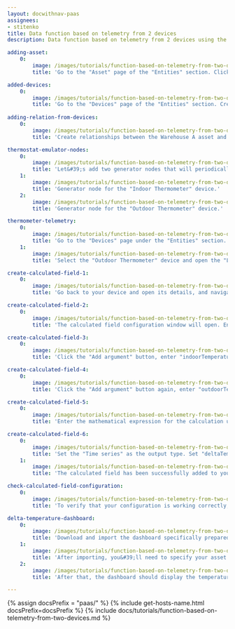 ```yaml
---
layout: docwithnav-paas
assignees:
- stitenko
title: Data function based on telemetry from 2 devices
description: Data function based on telemetry from 2 devices using the Calculated fields feature

adding-asset:
    0:
        image: /images/tutorials/function-based-on-telemetry-from-two-devices/adding-asset-1-pe.png
        title: 'Go to the "Asset" page of the "Entities" section. Click on the "+" icon in the top right corner of the table, and select "Add new asset" from drop-down menu. Create a new asset and a corresponding asset profile for it. Name the asset "Warehouse A", and the profile — "warehouse".'

added-devices:
    0:
        image: /images/tutorials/function-based-on-telemetry-from-two-devices/adding-devices-1-pe.png
        title: 'Go to the "Devices" page of the "Entities" section. Create two devices named "Indoor Thermometer" and "Outdoor Thermometer". Create a device profile called "thermometer" and assign it to these devices.'
    
adding-relation-from-devices:
    0:
        image: /images/tutorials/function-based-on-telemetry-from-two-devices/adding-relation-from-devices-1-pe.png
        title: 'Create relationships between the Warehouse A asset and the Indoor Thermometer and Outdoor Thermometer devices.'

thermostat-emulator-nodes:
    0:
        image: /images/tutorials/function-based-on-telemetry-from-two-devices/thermostat-emulator-nodes-1-pe.png
        title: 'Let&#39;s add two generator nodes that will periodically produce messages with random temperature readings. Route the messages from these nodes to the device profile node.'
    1:
        image: /images/tutorials/function-based-on-telemetry-from-two-devices/thermostat-emulator-nodes-2-pe.png
        title: 'Generator node for the "Indoor Thermometer" device.'
    2:
        image: /images/tutorials/function-based-on-telemetry-from-two-devices/thermostat-emulator-nodes-3-pe.png
        title: 'Generator node for the "Outdoor Thermometer" device.'

thermometer-telemetry:
    0:
        image: /images/tutorials/function-based-on-telemetry-from-two-devices/indoor-thermometer-telemetry-1-pe.png
        title: 'Go to the "Devices" page under the "Entities" section. Select the "Indoor Thermometer" device and open the "Latest telemetry" tab, where you will see the generated telemetry data.'
    1:
        image: /images/tutorials/function-based-on-telemetry-from-two-devices/outdoor-thermometer-telemetry-1-pe.png
        title: 'Select the "Outdoor Thermometer" device and open the "Latest telemetry" tab, where you will see the generated telemetry data.'

create-calculated-field-1:
    0:
        image: /images/tutorials/function-based-on-telemetry-from-two-devices/create-calculated-field-1-pe.png
        title: 'Go back to your device and open its details, and navigate to the "Calculated fields" tab. Click the "plus" icon button and select "Create new calculated field" from the dropdown menu.'

create-calculated-field-2:
    0:
        image: /images/tutorials/function-based-on-telemetry-from-two-devices/create-calculated-field-2-pe.png
        title: 'The calculated field configuration window will open. Enter a descriptive title for the calculated field. Select "Simple" as the calculated field type. This allows you to perform uses basic mathematical operations and functions.'

create-calculated-field-3:
    0:
        image: /images/tutorials/function-based-on-telemetry-from-two-devices/create-calculated-field-3-pe.png
        title: 'Click the "Add argument" button, enter "indoorTemperature" as the argument name, select the "Indoor Thermometer" device as the entity, keep the argument type as "Latest telemetry", set "temperature" as the time series key, and click "Add".'

create-calculated-field-4:
    0:
        image: /images/tutorials/function-based-on-telemetry-from-two-devices/create-calculated-field-4-pe.png
        title: 'Click the "Add argument" button again, enter "outdoorTemperature" as the argument name, select the "Outdoor Thermometer" device as the entity, keep the argument type as "Latest telemetry", set "temperature" as the time series key, and finally click the "Add" button.'

create-calculated-field-5:
    0:
        image: /images/tutorials/function-based-on-telemetry-from-two-devices/create-calculated-field-5-pe.png
        title: 'Enter the mathematical expression for the calculation using the variables defined in the "Arguments" section.'

create-calculated-field-6:
    0:
        image: /images/tutorials/function-based-on-telemetry-from-two-devices/create-calculated-field-6-pe.png
        title: 'Set the "Time series" as the output type. Set "deltaTemperature" as the name of the variable that will store the calculation result. Optionally, specify the number of decimal places. To finish adding the calculated field, click "Add".'
    1:
        image: /images/tutorials/function-based-on-telemetry-from-two-devices/create-calculated-field-7-pe.png
        title: 'The calculated field has been successfully added to your device.'

check-calculated-field-configuration:
    0:
        image: /images/tutorials/function-based-on-telemetry-from-two-devices/check-calculated-field-configuration-1-pe.png
        title: 'To verify that your configuration is working correctly, go to the “Latest telemetry” tab of the "Warehouse A" asset. If everything is set up properly, you should see the "deltaTemperature" key and its value.'

delta-temperature-dashboard:
    0:
        image: /images/tutorials/function-based-on-telemetry-from-two-devices/delta-temperature-dashboard-1-pe.png
        title: 'Download and import the dashboard specifically prepared for this example to monitor the temperature difference in real time.'
    1:
        image: /images/tutorials/function-based-on-telemetry-from-two-devices/delta-temperature-dashboard-2-pe.png
        title: 'After importing, you&#39;ll need to specify your asset "Warehouse A" in the entity alias to display the correct data.'
    2:
        image: /images/tutorials/function-based-on-telemetry-from-two-devices/delta-temperature-dashboard-3-pe.png
        title: 'After that, the dashboard should display the temperature delta data between the two thermometers of the "Warehouse A" asset.'

---
```


{% assign docsPrefix = "paas/" %}
{% include get-hosts-name.html docsPrefix=docsPrefix %}
{% include docs/tutorials/function-based-on-telemetry-from-two-devices.md %}
